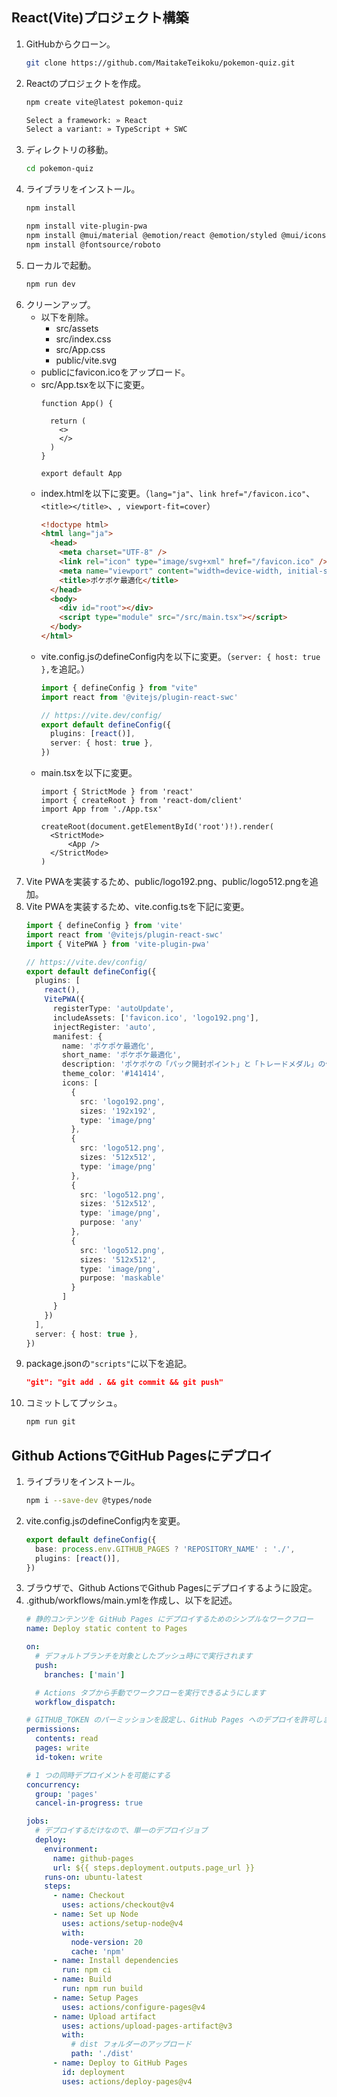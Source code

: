 ## React(Vite)プロジェクト構築
1. GitHubからクローン。
    ```sh
    git clone https://github.com/MaitakeTeikoku/pokemon-quiz.git
    ```
1. Reactのプロジェクトを作成。
    ```sh
    npm create vite@latest pokemon-quiz
    ```
    ```sh
    Select a framework: » React
    Select a variant: » TypeScript + SWC
    ```
1. ディレクトリの移動。
    ```sh
    cd pokemon-quiz
    ```
1. ライブラリをインストール。
    ```sh
    npm install
    ```
    ```sh
    npm install vite-plugin-pwa
    npm install @mui/material @emotion/react @emotion/styled @mui/icons-material
    npm install @fontsource/roboto
    ```
1. ローカルで起動。
    ```bash
    npm run dev
    ```
1. クリーンアップ。
    - 以下を削除。
        - src/assets
        - src/index.css
        - src/App.css
        - public/vite.svg
    - publicにfavicon.icoをアップロード。
    - src/App.tsxを以下に変更。
        ```tsx
        function App() {

          return (
            <>
            </>
          )
        }

        export default App
        ```
    - index.htmlを以下に変更。（`lang="ja"`、`link href="/favicon.ico"`、`<title></title>`、`, viewport-fit=cover`）
        ```html
        <!doctype html>
        <html lang="ja">
          <head>
            <meta charset="UTF-8" />
            <link rel="icon" type="image/svg+xml" href="/favicon.ico" />
            <meta name="viewport" content="width=device-width, initial-scale=1.0, viewport-fit=cover" />
            <title>ポケポケ最適化</title>
          </head>
          <body>
            <div id="root"></div>
            <script type="module" src="/src/main.tsx"></script>
          </body>
        </html>
        ```
    - vite.config.jsのdefineConfig内を以下に変更。（`server: { host: true },`を追記。）
        ```ts
        import { defineConfig } from "vite"
        import react from '@vitejs/plugin-react-swc'

        // https://vite.dev/config/
        export default defineConfig({
          plugins: [react()],
          server: { host: true },
        })
        ```
    - main.tsxを以下に変更。
        ```tsx
        import { StrictMode } from 'react'
        import { createRoot } from 'react-dom/client'
        import App from './App.tsx'

        createRoot(document.getElementById('root')!).render(
          <StrictMode>
              <App />
          </StrictMode>
        )
        ```
1. Vite PWAを実装するため、public/logo192.png、public/logo512.pngを追加。
1. Vite PWAを実装するため、vite.config.tsを下記に変更。
    ```ts
    import { defineConfig } from 'vite'
    import react from '@vitejs/plugin-react-swc'
    import { VitePWA } from 'vite-plugin-pwa'

    // https://vite.dev/config/
    export default defineConfig({
      plugins: [
        react(),
        VitePWA({
          registerType: 'autoUpdate',
          includeAssets: ['favicon.ico', 'logo192.png'],
          injectRegister: 'auto',
          manifest: {
            name: 'ポケポケ最適化',
            short_name: 'ポケポケ最適化',
            description: 'ポケポケの「パック開封ポイント」と「トレードメダル」の使い分けを最適化',
            theme_color: '#141414',
            icons: [
              {
                src: 'logo192.png',
                sizes: '192x192',
                type: 'image/png'
              },
              {
                src: 'logo512.png',
                sizes: '512x512',
                type: 'image/png'
              },
              {
                src: 'logo512.png',
                sizes: '512x512',
                type: 'image/png',
                purpose: 'any'
              },
              {
                src: 'logo512.png',
                sizes: '512x512',
                type: 'image/png',
                purpose: 'maskable'
              }
            ]
          }
        })
      ],
      server: { host: true },
    })

    ```
1. package.jsonの`"scripts"`に以下を追記。
    ```json
    "git": "git add . && git commit && git push"
    ```
1. コミットしてプッシュ。
    ```bash
    npm run git
    ```

## Github ActionsでGitHub Pagesにデプロイ
1. ライブラリをインストール。
    ```sh
    npm i --save-dev @types/node
    ```
1. vite.config.jsのdefineConfig内を変更。
    ```ts
    export default defineConfig({
      base: process.env.GITHUB_PAGES ? 'REPOSITORY_NAME' : './',
      plugins: [react()],
    })
    ```
1. ブラウザで、Github ActionsでGithub Pagesにデプロイするように設定。
1. .github/workflows/main.ymlを作成し、以下を記述。
    ```yml
    # 静的コンテンツを GitHub Pages にデプロイするためのシンプルなワークフロー
    name: Deploy static content to Pages

    on:
      # デフォルトブランチを対象としたプッシュ時にで実行されます
      push:
        branches: ['main']

      # Actions タブから手動でワークフローを実行できるようにします
      workflow_dispatch:

    # GITHUB_TOKEN のパーミッションを設定し、GitHub Pages へのデプロイを許可します
    permissions:
      contents: read
      pages: write
      id-token: write

    # 1 つの同時デプロイメントを可能にする
    concurrency:
      group: 'pages'
      cancel-in-progress: true

    jobs:
      # デプロイするだけなので、単一のデプロイジョブ
      deploy:
        environment:
          name: github-pages
          url: ${{ steps.deployment.outputs.page_url }}
        runs-on: ubuntu-latest
        steps:
          - name: Checkout
            uses: actions/checkout@v4
          - name: Set up Node
            uses: actions/setup-node@v4
            with:
              node-version: 20
              cache: 'npm'
          - name: Install dependencies
            run: npm ci
          - name: Build
            run: npm run build
          - name: Setup Pages
            uses: actions/configure-pages@v4
          - name: Upload artifact
            uses: actions/upload-pages-artifact@v3
            with:
              # dist フォルダーのアップロード
              path: './dist'
          - name: Deploy to GitHub Pages
            id: deployment
            uses: actions/deploy-pages@v4
    ```